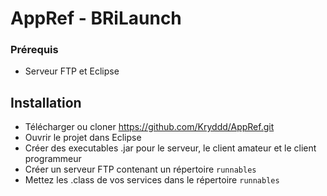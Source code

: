 # AppRef - BRiLaunch

### Prérequis
* Serveur FTP et Eclipse
 
## Installation
* Télécharger ou cloner https://github.com/Kryddd/AppRef.git
* Ouvrir le projet dans Eclipse
* Créer des executables .jar pour le serveur, le client amateur et  le client programmeur
* Créer un serveur FTP contenant un répertoire `runnables`
* Mettez les .class de vos services dans le répertoire `runnables`
